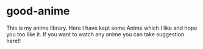 # good-anime
This is my anime library. Here I have kept some Anime which I like and hope you too like it. If you want to watch any anime you can take suggestion here!!
